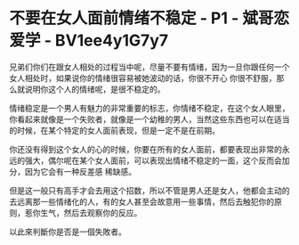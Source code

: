 # 不要在女人面前情绪不稳定 - P1 - 斌哥恋爱学 - BV1ee4y1G7y7

兄弟们你们在跟女人相处的过程当中呢，尽量不要有情绪，因为一旦你跟任何一个女人相处时，如果说你的情绪很容易被她波动的话，你很不开心 你很不舒服，那么就说明你这个人的情绪呢，是很不稳定的。

情绪稳定是一个男人有魅力的非常重要的标志，你情绪不稳定，在这个女人眼里，你看起来就像是一个失败者，就像是一个幼稚的男人，当然这些东西也可以在适当的时候，在某个特定的女人面前表现，但是一定不是在前期。

你还没有得到这个女人的心的时候，你要在所有的女人面前，都要表现出非常的永远的强大，偶尔呢在某个女人面前，可以表现出情绪不稳定的一面，这个反而会加分，因为它会有一种反差感 稀缺感。

但是这一般只有高手才会去用这个招数，所以不管是男人还是女人，他都会主动的去远离那一些情绪化的人，有的女人甚至会故意用一些事情，然后去触犯你的原则，惹你生气，然后去观察你的反应。

以此來判斷你是否是一個失敗者。